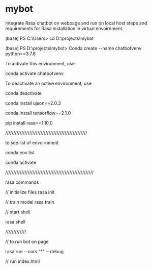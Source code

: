 # mybot
Integrate Rasa chatbot on webpage and run on  local host
steps and requirements for Rasa installation in virtual envoirnment.

(base) PS C:\Users> cd D:\projects\mybot

(base) PS D:\projects\mybot> Conda create --name chatbotvenv python==3.7.6

To  activate this environment, use

conda activate chatbotvenv

To deactivate an active environment, use

conda deactivate

conda install ujson==2.0.3

conda install tensorflow==2.1.0

pip install rasa==1.10.0





///////////////////////////////////////////////////


to see list of envoirnment

conda env list

conda activate  <env name>

///////////////////////////////////////////////////////

rasa commands

// initialize files
rasa init

// train model
rasa train

// start shell

rasa shell

/////////////

// to run bot on page

rasa run --cors "*" --debug

// run index.html
